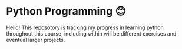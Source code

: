 # Python Programming 😊

Hello! This reposotory is tracking my progress in learning python throughout this course, including within will be different exercises and eventual larger projects.
